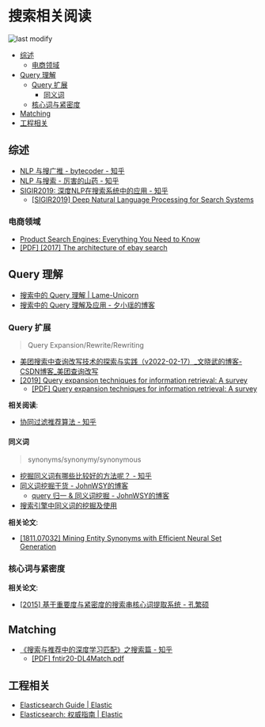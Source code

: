 搜索相关阅读
===
<!--START_SECTION:badge-->

![last modify](https://img.shields.io/static/v1?label=last%20modify&message=2022-12-12%2023%3A55%3A28&color=yellowgreen&style=flat-square)

<!--END_SECTION:badge-->
<!--info
top: false
hidden: false
-->

<!-- TOC -->
- [综述](#综述)
    - [电商领域](#电商领域)
- [Query 理解](#query-理解)
    - [Query 扩展](#query-扩展)
        - [同义词](#同义词)
    - [核心词与紧密度](#核心词与紧密度)
- [Matching](#matching)
- [工程相关](#工程相关)
<!-- TOC -->

## 综述
- [NLP 与搜广推 - bytecoder - 知乎](https://www.zhihu.com/question/450932537/answer/2158121844)
- [NLP 与搜索 - 厉害的山药 - 知乎](https://www.zhihu.com/question/450932537/answer/2235901305)
- [SIGIR2019: 深度NLP在搜索系统中的应用 - 知乎](https://zhuanlan.zhihu.com/p/75572444)
    - [[SIGIR2019] Deep Natural Language Processing for Search Systems](https://www.slideshare.net/WeiweiGuo2/deep-natural-language-processing-for-search-systems-sigir-2019-tutorial?from_action=save)

### 电商领域
- [Product Search Engines: Everything You Need to Know](https://stamped.io/resources/product-search-engines-ecommerce)
- [[PDF] [2017] The architecture of ebay search](http://www.cs.otago.ac.nz/homepages/andrew/papers/2017-8.pdf)

## Query 理解
- [搜索中的 Query 理解 | Lame-Unicorn](http://www.lameunicorn.cn/2022/02/26/%E6%90%9C%E7%B4%A2%E4%B8%AD%E7%9A%84Query%E5%88%86%E6%9E%90/)
- [搜索中的 Query 理解及应用 - 夕小瑶的博客](https://blog.csdn.net/xixiaoyaoww/article/details/106205415)

### Query 扩展
> Query Expansion/Rewrite/Rewriting
- [美团搜索中查询改写技术的探索与实践（v2022-02-17）_文晓武的博客-CSDN博客_美团查询改写](https://wenxiaowu.blog.csdn.net/article/details/123911946)
- [[2019] Query expansion techniques for information retrieval: A survey](https://arxiv.org/abs/1708.00247)
    - [[PDF] Query expansion techniques for information retrieval: A survey](https://sci-hub.et-fine.com/10.1016/j.ipm.2019.05.009)

**相关阅读**:
- [协同过滤推荐算法 - 知乎](https://zhuanlan.zhihu.com/p/80069337)

#### 同义词
> synonyms/synonymy/synonymous
- [挖掘同义词有哪些比较好的方法呢？ - 知乎](https://www.zhihu.com/question/40777785/answer/226765870)
- [同义词挖掘干货 - JohnWSY的博客](https://blog.csdn.net/tudouxiaozi/article/details/113350646)
    - [query 归一 & 同义词挖掘 - JohnWSY的博客](https://blog.csdn.net/tudouxiaozi/article/details/113351665)
- [搜索引擎中同义词的挖掘及使用](http://www.mamicode.com/info-detail-2486542.html)

**相关论文**:
- [[1811.07032] Mining Entity Synonyms with Efficient Neural Set Generation](https://arxiv.org/abs/1811.07032)


### 核心词与紧密度

**相关论文**:
- [[2015] 基于重要度与紧密度的搜索串核心词提取系统 - 孔繁硕](https://xueshu.baidu.com/usercenter/paper/show?paperid=c29e2ce580198b41b217f039126f5e63&site=xueshu_se)


## Matching
- [《搜索与推荐中的深度学习匹配》之搜索篇 - 知乎](https://zhuanlan.zhihu.com/p/38296950)
    - [[PDF] fntir20-DL4Match.pdf](http://staff.ustc.edu.cn/~hexn/papers/fntir20-DL4Match.pdf)

## 工程相关
- [Elasticsearch Guide | Elastic](https://www.elastic.co/guide/en/elasticsearch/reference/current/index.html)
- [Elasticsearch: 权威指南 | Elastic](https://www.elastic.co/guide/cn/elasticsearch/guide/current/index.html)
